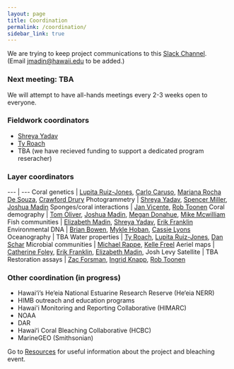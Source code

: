 ```yaml
---
layout: page
title: Coordination
permalink: /coordination/
sidebar_link: true
---
```


We are trying to keep project communications to this [Slack Channel](https://himbworkspace.slack.com).  
(Email <jmadin@hawaii.edu> to be added.)

### Next meeting: TBA

We will attempt to have all-hands meetings every 2-3 weeks open to everyone.

### Fieldwork coordinators

- [Shreya Yadav](mailto:shreyay@hawaii.edu)
- [Ty Roach](mailto:smokinroachjr@gmail.com)
- TBA (we have recieved funding to support a dedicated program reseracher)

### Layer coordinators 

--- | ---
Coral genetics | [Lupita Ruiz-Jones](mailto:lupita.ruiz.jones@gmail.com), [Carlo Caruso](mailto:carusoc@hawaii.edu), [Mariana Rocha De Souza](mailto:mrds@hawaii.edu), [Crawford Drury](mailto:druryc@hawaii.edu)
Photogrammetry | [Shreya Yadav](mailto:shreyay@hawaii.edu), [Spencer Miller](mailto:smiller11@my.hpu.edu), [Joshua Madin](mailto:jmadin@hawaii.edu)
Sponges/coral interactions | [Jan Vicente](mailto:vicentejan@gmail.com), [Rob Toonen](mailto:toonen@hawaii.edu)
Coral demography | [Tom Oliver](mailto:thomas.oliver@noaa.gov), [Joshua Madin](mailto:jmadin@hawaii.edu), [Megan Donahue](mailto:donahuem@hawaii.edu), [Mike Mcwilliam](mailto:mikemcwilliam23@aol.co.uk)
Fish communities | [Elizabeth Madin](mailto:emadin@hawaii.edu), [Shreya Yadav](mailto:shreyay@hawaii.edu), [Erik Franklin](mailto:erik.franklin@hawaii.edu)
Environmental DNA | [Brian Bowen](mailto:bbowen@hawaii.edu), [Mykle Hoban](mailto:mhoban@hawaii.edu), [Cassie Lyons](mailto:cklyons@gmail.com)
Oceanography | TBA
Water properties | [Ty Roach](mailto:smokinroachjr@gmail.com), [Lupita Ruiz-Jones](mailto:lupita.ruiz.jones@gmail.com), [Dan Schar](mailto:schar@hawaii.edu)
Microbial communities | [Michael Rappe](mailto:rappe@hawaii.edu), [Kelle Freel](mailto:kfreel@hawaii.edu)
Aeriel maps | [Catherine Foley](mailto:foleyc@hawaii.edu), [Erik Franklin](mailto:erik.franklin@hawaii.edu), [Elizabeth Madin](mailto:emadin@hawaii.edu), Josh Levy
Satellite | TBA
Restoration assays | [Zac Forsman](mailto:zac@hawaii.edu), [Ingrid Knapp](mailto:ingrid.knapp16@gmail.com), [Rob Toonen](mailto:toonen@hawaii.edu)

### Other coordination (in progress)

- Hawai‘i’s He‘eia National Estuarine Research Reserve (He‘eia NERR)
- HIMB outreach and education programs
- Hawai'i Monitoring and Reporting Collaborative (HIMARC)
- NOAA
- DAR
- Hawaiʻi Coral Bleaching Collaborative (HCBC)
- MarineGEO (Smithsonian)

Go to [Resources](/resources) for useful information about the project and bleaching event.
